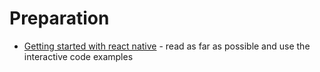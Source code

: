 # Preparation
- [Getting started with react native](https://reactnative.dev/docs/getting-started) - read as far as possible and use the interactive code examples